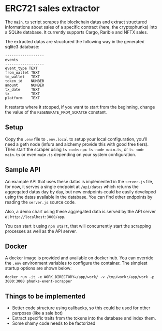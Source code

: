 # ERC721 sales extractor

The `main.ts` script scrapes the blockchain datas and extract structured informations about sales of a specific contract (here, the cryptophunks) into a SQLite database. It currently supports Cargo, Rarible and NFTX sales.

The extracted datas are structured the following way in the generated sqlite3 database:

```
------------------
events
------------------
event_type TEXT
from_wallet TEXT
to_wallet   TEXT
token_id    NUMBER
amount      NUMBER
tx_date     TEXT
tx          TEXT
platform    TEXT
```

It restarts where it stopped, if you want to start from the beginning, change the value of the `REGENERATE_FROM_SCRATCH` constant.

## Setup

Copy the `.env` file to `.env.local` to setup your local configuration, you'll need a geth node (infura and alchemy provide this with good free tiers). Then start the scraper using `ts-node`: `npx ts-node main.ts`, or `ts-node main.ts` or even `main.ts` depending on your system configuration.
## Sample API

An example API that uses these datas is implemented in the `server.js` file, for now, it serves a single endpoint at `/api/datas` which returns the aggregated datas day by day, but new endpoints could be easily developed using the datas available in the database. You can find other endpoints by reading the `server.js` source code.

Also, a demo chart using these aggregated data is served by the API server at `http://localhost:3000/app`.

You can start it using `npm start`, that will concurrently start the scrapping processes as well as the API server.

## Docker

A docker image is provided and available on docker hub. You can override the `.env` environment variables to configure the container. The simplest startup options are shown below:

```
docker run -it -e WORK_DIRECTORY=/app/work/ -v /tmp/work:/app/work -p 3000:3000 phunks-event-scrapper
```

## Things to be implemented

- Better code structure using callbacks, so this could be used for other purposes (like a sale bot)
- Extract specific traits from the tokens into the database and index them.
- Some shamy code needs to be factorized
